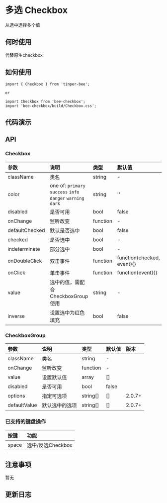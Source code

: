 # 多选 Checkbox

从选中选择多个值

## 何时使用
代替原生checkbox

## 如何使用

```
import { Checkbox } from 'tinper-bee';

or

import Checkbox from 'bee-checkbox';
import 'bee-checkbox/build/Checkbox.css';

```

## 代码演示

## API

### Checkbox

|参数|说明|类型|默认值|
|:--|:---|:--|:---|
|className|类名|string|-|
|color|one of: `primary` `success` `info` `danger`  `warning` `dark`|string|''|
|disabled|是否可用|bool|false|
|onChange|监听改变|function|-|
|defaultChecked|默认是否选中|bool|false|
|checked|是否选中|bool|-|
|indeterminate|部分选中|bool|-|
|onDoubleClick|双击事件|function|function(checked, event){}|
|onClick|单击事件|function|function(event){}|
|value|选中的值，需配合CheckboxGroup使用|string|-|
|inverse|设置选中为红色填充|bool|false|


### CheckboxGroup

|参数|说明|类型|默认值|版本|
|:--|:---|:--|:---|:---|
|className|类名|string|-| |
|onChange|监听改变|function|-| |
|value|设置默认值|array|[]| |
|disabled|是否可用|bool|false| |
|options|指定可选项|string[] | []|2.0.7+|
|defaultValue|默认选中的选项|string[] | []|2.0.7+|

### 已支持的键盘操作

|按键|功能|
|:---|:----|
|space |选中/反选Checkbox|

## 注意事项

暂无

## 更新日志

